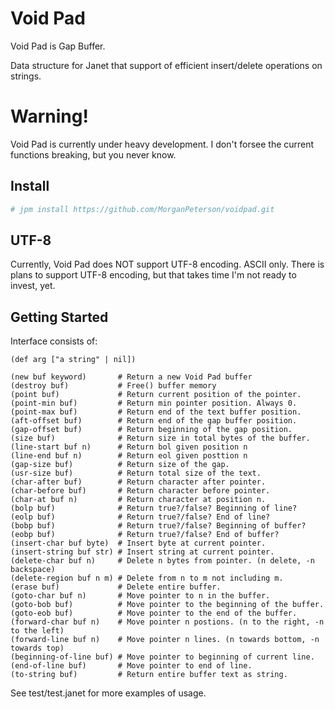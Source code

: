 # Void Pad

Void Pad is Gap Buffer.

Data structure for Janet that support of efficient insert/delete operations on
strings.

# Warning!

Void Pad is currently under heavy development. I don't forsee the current functions
breaking, but you never know.

## Install
```sh
# jpm install https://github.com/MorganPeterson/voidpad.git
```

## UTF-8

Currently, Void Pad does NOT support UTF-8 encoding. ASCII only. There is
plans to support UTF-8 encoding, but that takes time I'm not ready to
invest, yet.

## Getting Started

Interface consists of:

```janet
(def arg ["a string" | nil])

(new buf keyword)       # Return a new Void Pad buffer
(destroy buf)           # Free() buffer memory
(point buf)             # Return current position of the pointer.
(point-min buf)         # Return min pointer position. Always 0.
(point-max buf)         # Return end of the text buffer position.
(aft-offset buf)        # Return end of the gap buffer position.
(gap-offset buf)        # Return beginning of the gap position.
(size buf)              # Return size in total bytes of the buffer.
(line-start buf n)      # Return bol given position n
(line-end buf n)        # Return eol given posttion n
(gap-size buf)          # Return size of the gap.
(usr-size buf)          # Return total size of the text.
(char-after buf)        # Return character after pointer.
(char-before buf)       # Return character before pointer.
(char-at buf n)         # Return character at position n.
(bolp buf)              # Return true?/false? Beginning of line?
(eolp buf)              # Return true?/false? End of line?
(bobp buf)              # Return true?/false? Beginning of buffer?
(eobp buf)              # Return true?/false? End of buffer?
(insert-char buf byte)  # Insert byte at current pointer.
(insert-string buf str) # Insert string at current pointer.
(delete-char buf n)     # Delete n bytes from pointer. (n delete, -n backspace)
(delete-region buf n m) # Delete from n to m not including m.
(erase buf)             # Delete entire buffer.
(goto-char buf n)       # Move pointer to n in the buffer.
(goto-bob buf)          # Move pointer to the beginning of the buffer.
(goto-eob buf)          # Move pointer to the end of the buffer.
(forward-char buf n)    # Move pointer n postions. (n to the right, -n to the left)
(forward-line buf n)    # Move pointer n lines. (n towards bottom, -n towards top)
(beginning-of-line buf) # Move pointer to beginning of current line.
(end-of-line buf)       # Move pointer to end of line.
(to-string buf)         # Return entire buffer text as string.
```

See test/test.janet for more examples of usage.

